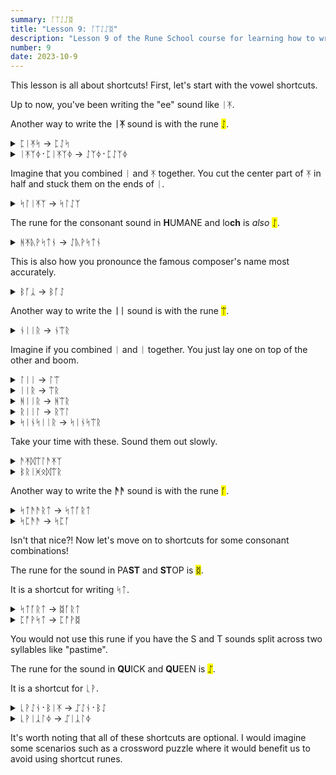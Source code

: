 ```yaml
---
summary: ᚪᛠᛇᛢᛥ
title: "Lesson 9: ᚪᛠᛇᛢᛥ"
description: "Lesson 9 of the Rune School course for learning how to write Modern English with the Anglo-Saxon futhorc"
number: 9
date: 2023-10-9
---
```


This lesson is all about shortcuts! First, let's start with the vowel shortcuts.

Up to now, you've been writing the "ee" sound like ᛁᛡ. 

Another way to write the <strong>ᛁᛡ</strong> sound is with the rune <mark>ᛇ</mark>.

<details>
    <summary>ᛈᛁᛡᛋ -> ᛈᛇᛋ</summary>
    <p>peace</p>
</details>

<details>
    <summary>ᛁᛡᛉᛄ᛫​ᛈᛁᛡᛉᛄ -> ᛇᛉᛄ᛫​ᛈᛇᛉᛄ</summary>
    <p>easy peasy</p>
</details>

Imagine that you combined ᛁ and ᛡ together. You cut the center part of ᛡ in half and stuck them on the ends of ᛁ.

<details>
    <summary>ᛋᛚᛁᛡᛉ -> ᛋᛚᛇᛉ</summary>
    <p>sleaze</p>
</details>

The rune for the consonant sound in <strong>H</strong>UMANE and lo<strong>ch</strong> is *also* <mark>ᛇ</mark>.

<details>
    <summary>ᚻᛡᚣᚹᛋᛏᚾ -> ᛇᚣᚹᛋᛏᚾ</summary>
    <p>Houston</p>
</details>

This is also how you pronounce the famous composer's name most accurately.

<details>
    <summary>ᛒᚪᛣ -> ᛒᚪᛇ</summary>
    <p>Bach</p>
</details>

Another way to write the <strong>ᛁᛁ</strong> sound is with the rune <mark>ᛠ</mark>.

<details>
    <summary>ᚾᛁᛁᚱ -> ᚾᛠᚱ</summary>
    <p>near</p>
</details>

Imagine if you combined ᛁ and ᛁ together. You just lay one on top of the other and boom.

<details>
    <summary>ᛚᛁᛁ -> ᛚᛠ</summary>
    <p>Leah</p>
</details>

<details>
    <summary>ᛁᛁᚱ -> ᛠᚱ</summary>
    <p>ear</p>
</details>

<details>
    <summary>ᚻᛁᛁᚱ -> ᚻᛠᚱ</summary>
    <p>here / hear</p>
</details>

<details>
    <summary>ᚱᛁᛁᛚ -> ᚱᛠᛚ</summary>
    <p>real</p>
</details>

<details>
    <summary>ᛋᛁᚾᛋᛁᛁᚱ -> ᛋᛁᚾᛋᛠᚱ</summary>
    <p>sincere</p>
</details>

Take your time with these. Sound them out slowly.

<details>
    <summary>ᚫᛡᛞᛠᛚᚫᛡᛉ</summary>
    <p>idealize</p>
</details>

<details>
    <summary>ᛒᚱᛁᚸᛟᛞᛠᚱ</summary>
    <p>brigadier</p>
</details>

Another way to write the <strong>ᚫᚫ</strong> sound is with the rune <mark>ᚪ</mark>.

<details>
    <summary>ᛋᛏᚫᚫᚱᛏ -> ᛋᛏᚪᚱᛏ</summary>
    <p>start</p>
</details>

<details>
    <summary>ᛋᛈᚫᚫ -> ᛋᛈᚪ</summary>
    <p>spa</p>
</details>

Isn't that nice?! Now let's move on to shortcuts for some consonant combinations!

The rune for the sound in PA<strong>ST</strong> and <strong>ST</strong>OP is <mark>ᛥ</mark>.

It is a shortcut for writing ᛋᛏ.

<details>
    <summary>ᛋᛏᚪᚱᛏ -> ᛥᚪᚱᛏ</summary>
    <p>start</p>
</details>

<details>
    <summary>ᛈᚩᚹᛋᛏ -> ᛈᚩᚹᛥ</summary>
    <p>post</p>
</details>

You would not use this rune if you have the S and T sounds split across two syllables like "pastime".

The rune for the sound in <strong>QU</strong>ICK and <strong>QU</strong>EEN is <mark>ᛢ</mark>.

It is a shortcut for ᚳᚹ.

<details>
    <summary>ᚳᚹᛇᚾ᛫​ᛒᛁᛡ -> ᛢᛇᚾ᛫​ᛒᛇ</summary>
    <p>queen bee</p>
</details>

<details>
    <summary>ᚳᚹᛁᛣᛚᛄ -> ᛢᛁᛣᛚᛄ​</summary>
    <p>quickly</p>
</details>

It's worth noting that all of these shortcuts are optional. I would imagine some scenarios such as a crossword puzzle where it would benefit us to avoid using shortcut runes.

